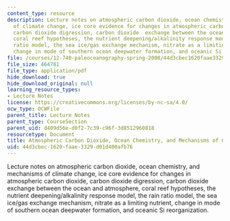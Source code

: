 ```yaml
---
content_type: resource
description: Lecture notes on atmospheric carbon dioxide, ocean chemistry, and mechanisms
  of climate change, ice core evidence for changes in atmospheric carbon dioxide,
  carbon dioxide digression, carbon dioxide  exchange between the ocean and atmosphere,
  coral reef hypotheses, the nutrient deepening/alkalinity response model, the rain
  ratio model, the sea ice/gas exchange mechanism, nitrate as a limiting nutrient,
  change in mode of southern ocean deepwater formation, and oceanic Si reorganization.
file: /courses/12-740-paleoceanography-spring-2008/44d3cbec1620faae3329d01d400afb76_lec10.pdf
file_size: 464781
file_type: application/pdf
hide_download: true
hide_download_original: null
learning_resource_types:
- Lecture Notes
license: https://creativecommons.org/licenses/by-nc-sa/4.0/
ocw_type: OCWFile
parent_title: Lecture Notes
parent_type: CourseSection
parent_uid: d409d56e-d0f2-7c39-c96f-3d8512960818
resourcetype: Document
title: Atmospheric Carbon Dioxide, Ocean Chemistry, and Mechanisms of Climate Change
uid: 44d3cbec-1620-faae-3329-d01d400afb76
---
```

Lecture notes on atmospheric carbon dioxide, ocean chemistry, and mechanisms of climate change, ice core evidence for changes in atmospheric carbon dioxide, carbon dioxide digression, carbon dioxide  exchange between the ocean and atmosphere, coral reef hypotheses, the nutrient deepening/alkalinity response model, the rain ratio model, the sea ice/gas exchange mechanism, nitrate as a limiting nutrient, change in mode of southern ocean deepwater formation, and oceanic Si reorganization.